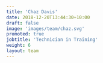 ```yaml
---
title: 'Chaz Davis'
date: 2018-12-20T13:44:30+10:00
draft: false
image: 'images/team/chaz.svg'
promoted: true
jobtitle: 'Technician in Training'
weight: 6
layout: team
---
```


